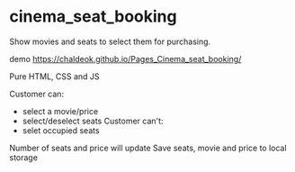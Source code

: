 # cinema_seat_booking
Show movies and seats to select them for purchasing.

demo https://chaldeok.github.io/Pages_Cinema_seat_booking/

Pure HTML, CSS and JS

Customer can:
- select a movie/price
- select/deselect seats
Customer can't:
- selet occupied seats

Number of seats and price will update
Save seats, movie and price to local storage

